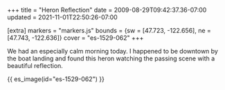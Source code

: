+++
title = "Heron Reflection"
date = 2009-08-29T09:42:37.36-07:00
updated = 2021-11-01T22:50:26-07:00

[extra]
markers = "markers.js"
bounds = {sw = [47.723, -122.656], ne = [47.743, -122.636]}
cover = "es-1529-062"
+++

We had an especially calm morning today. I happened to be downtown by the boat landing and found this heron watching the passing scene with a beautiful reflection.

<!-- more -->

{{ es_image(id="es-1529-062") }}
